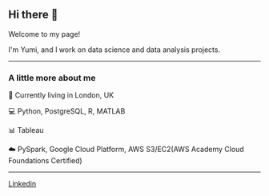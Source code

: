 ## Hi there 👋

Welcome to my page!

I'm Yumi, and I work on data science and data analysis projects.

---

### A little more about me
:round_pushpin: Currently living in London, UK

:computer: Python, PostgreSQL, R, MATLAB

:bar_chart: Tableau

:cloud: PySpark, Google Cloud Platform, AWS S3/EC2(AWS Academy Cloud Foundations Certified)

---

[Linkedin](https://www.linkedin.com/in/yumi-h)

<!--
**yumi-h-1/yumi-h-1** is a ✨ _special_ ✨ repository because its `README.md` (this file) appears on your GitHub profile.

Here are some ideas to get you started:

- 🔭 I’m currently working on ...
- 🌱 I’m currently learning ...
- 👯 I’m looking to collaborate on ...
- 🤔 I’m looking for help with ...
- 💬 Ask me about ...
- 📫 How to reach me: ...
- 😄 Pronouns: ...
- ⚡ Fun fact: ...
-->
